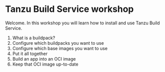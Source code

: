 # Tanzu Build Service workshop
Welcome. In this workshop you will learn how to install and use Tanzu Build Service.

1. What is a buildpack?
1. Configure which buildpacks you want to use
1. Configure which base images you want to use
1. Put it all together
1. Build an app into an OCI image
1. Keep that OCI image up-to-date